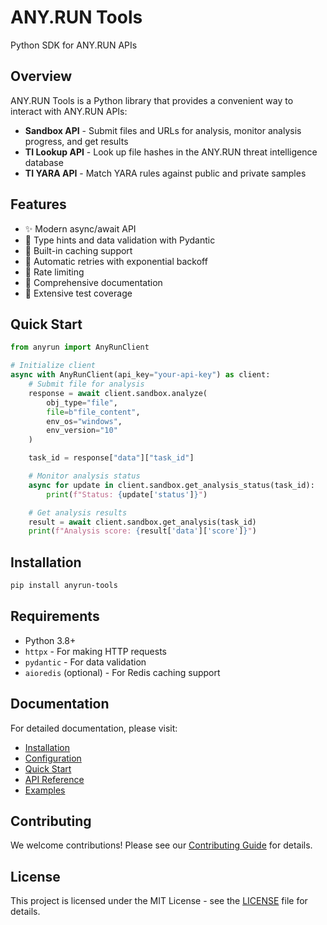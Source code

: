 # ANY.RUN Tools

Python SDK for ANY.RUN APIs

## Overview

ANY.RUN Tools is a Python library that provides a convenient way to interact with ANY.RUN APIs:

- **Sandbox API** - Submit files and URLs for analysis, monitor analysis progress, and get results
- **TI Lookup API** - Look up file hashes in the ANY.RUN threat intelligence database
- **TI YARA API** - Match YARA rules against public and private samples

## Features

- ✨ Modern async/await API
- 🚀 Type hints and data validation with Pydantic
- 💾 Built-in caching support
- 🔄 Automatic retries with exponential backoff
- 🚦 Rate limiting
- 📝 Comprehensive documentation
- 🧪 Extensive test coverage

## Quick Start

```python
from anyrun import AnyRunClient

# Initialize client
async with AnyRunClient(api_key="your-api-key") as client:
    # Submit file for analysis
    response = await client.sandbox.analyze(
        obj_type="file",
        file=b"file_content",
        env_os="windows",
        env_version="10"
    )

    task_id = response["data"]["task_id"]

    # Monitor analysis status
    async for update in client.sandbox.get_analysis_status(task_id):
        print(f"Status: {update['status']}")

    # Get analysis results
    result = await client.sandbox.get_analysis(task_id)
    print(f"Analysis score: {result['data']['score']}")
```

## Installation

```bash
pip install anyrun-tools
```

## Requirements

- Python 3.8+
- `httpx` - For making HTTP requests
- `pydantic` - For data validation
- `aioredis` (optional) - For Redis caching support

## Documentation

For detailed documentation, please visit:

- [Installation](getting-started/installation.md)
- [Configuration](getting-started/configuration.md)
- [Quick Start](getting-started/quickstart.md)
- [API Reference](https://any.run/api-documentation/)
- [Examples](https://github.com/bykovk-pro/anyrun-tools/tree/main/examples)

## Contributing

We welcome contributions! Please see our [Contributing Guide](https://github.com/bykovk-pro/anyrun-tools/contributing.md) for details.

## License

This project is licensed under the MIT License - see the [LICENSE](https://github.com/bykovk-pro/anyrun-tools/blob/main/LICENSE) file for details.
